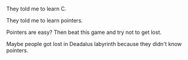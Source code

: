 They told me to learn C.

They told me to learn pointers.

Pointers are easy? Then beat this game and try not to get lost.

Maybe people got lost in Deadalus labyrinth because they didn't know pointers.